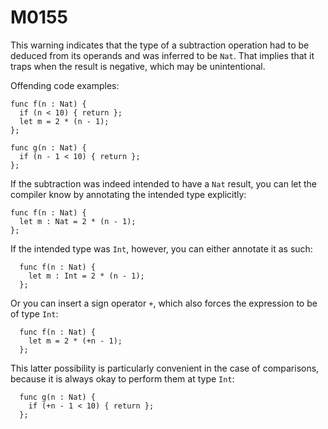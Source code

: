 # M0155
This warning indicates that the type of a subtraction operation had to be deduced from its operands and was inferred to be `Nat`.
That implies that it traps when the result is negative, which may be unintentional.

Offending code examples:

```motoko
func f(n : Nat) {
  if (n < 10) { return };
  let m = 2 * (n - 1);
};

func g(n : Nat) {
  if (n - 1 < 10) { return };
};
```

If the subtraction was indeed intended to have a `Nat` result, you can let the compiler know by annotating the intended type explicitly:

```motoko
func f(n : Nat) {
  let m : Nat = 2 * (n - 1);
};
```

If the intended type was `Int`, however, you can either annotate it as such:

```
  func f(n : Nat) {
    let m : Int = 2 * (n - 1);
  };
```

Or you can insert a sign operator `+`, which also forces the expression to be of type `Int`:

```
  func f(n : Nat) {
    let m = 2 * (+n - 1);
  };
```

This latter possibility is particularly convenient in the case of comparisons, because it is always okay to perform them at type `Int`:

```
  func g(n : Nat) {
    if (+n - 1 < 10) { return };
  };
```
